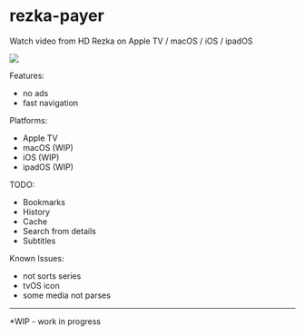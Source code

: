 # rezka-payer
Watch video from HD Rezka on Apple TV / macOS / iOS / ipadOS

<img src="https://github.com/iKorich/rezka-payer/blob/master/screenshots/tvos.png?raw=true">

Features:
 * no ads
 * fast navigation

Platforms:
 * Apple TV
 * macOS (WIP)
 * iOS (WIP)
 * ipadOS (WIP)

TODO:
 * Bookmarks
 * History
 * Cache
 * Search from details
 * Subtitles

Known Issues:
 * not sorts series
 * tvOS icon
 * some media not parses

---

*WIP - work in progress